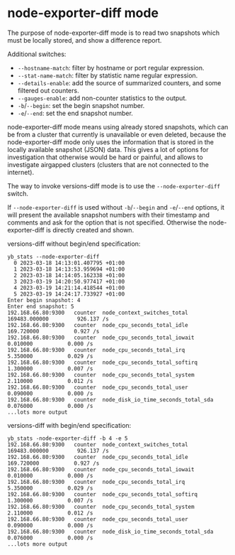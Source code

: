 # node-exporter-diff mode

The purpose of node-exporter-diff mode is to read two snapshots which must be locally stored, and show a difference report.

Additional switches:
- `--hostname-match`: filter by hostname or port regular expression.
- `--stat-name-match`: filter by statistic name regular expression.
- `--details-enable`: add the source of summarized counters, and some filtered out counters.
- `--gauges-enable`: add non-counter statistics to the output.
- `-b`/`--begin`: set the begin snapshot number.
- `-e`/`--end`: set the end snapshot number.

node-exporter-diff mode means using already stored snapshots, which can be from a cluster that currently is unavailable or even deleted, 
because the node-exporter-diff mode only uses the information that is stored in the locally available snapshot (JSON) data.
This gives a lot of options for investigation that otherwise would be hard or painful, and allows to investigate airgapped clusters (clusters that are not connected to the internet). 

The way to invoke versions-diff mode is to use the `--node-exporter-diff` switch. 

If `--node-exporter-diff` is used without `-b`/`--begin` <snapshot number> and `-e`/`--end` <snapshot number> options, 
it will present the available snapshot numbers with their timestamp and comments and ask for the option that is not specified. 
Otherwise the node-exporter-diff is directly created and shown.

versions-diff without begin/end specification:
```shell
yb_stats --node-exporter-diff
  0 2023-03-18 14:13:01.407795 +01:00
  1 2023-03-18 14:13:53.959694 +01:00
  2 2023-03-18 14:14:05.162338 +01:00
  3 2023-03-19 14:20:50.977417 +01:00
  4 2023-03-19 14:21:14.418544 +01:00
  5 2023-03-19 14:24:17.733927 +01:00
Enter begin snapshot: 4
Enter end snapshot: 5
192.168.66.80:9300   counter  node_context_switches_total                                                     169483.000000         926.137 /s
192.168.66.80:9300   counter  node_cpu_seconds_total_idle                                                        169.720000           0.927 /s
192.168.66.80:9300   counter  node_cpu_seconds_total_iowait                                                        0.010000           0.000 /s
192.168.66.80:9300   counter  node_cpu_seconds_total_irq                                                           5.350000           0.029 /s
192.168.66.80:9300   counter  node_cpu_seconds_total_softirq                                                       1.300000           0.007 /s
192.168.66.80:9300   counter  node_cpu_seconds_total_system                                                        2.110000           0.012 /s
192.168.66.80:9300   counter  node_cpu_seconds_total_user                                                          0.090000           0.000 /s
192.168.66.80:9300   counter  node_disk_io_time_seconds_total_sda                                                  0.076000           0.000 /s
...lots more output
```

versions-diff with begin/end specification:
```shell
yb_stats -node-exporter-diff -b 4 -e 5
192.168.66.80:9300   counter  node_context_switches_total                                                     169483.000000         926.137 /s
192.168.66.80:9300   counter  node_cpu_seconds_total_idle                                                        169.720000           0.927 /s
192.168.66.80:9300   counter  node_cpu_seconds_total_iowait                                                        0.010000           0.000 /s
192.168.66.80:9300   counter  node_cpu_seconds_total_irq                                                           5.350000           0.029 /s
192.168.66.80:9300   counter  node_cpu_seconds_total_softirq                                                       1.300000           0.007 /s
192.168.66.80:9300   counter  node_cpu_seconds_total_system                                                        2.110000           0.012 /s
192.168.66.80:9300   counter  node_cpu_seconds_total_user                                                          0.090000           0.000 /s
192.168.66.80:9300   counter  node_disk_io_time_seconds_total_sda                                                  0.076000           0.000 /s
...lots more output
```
